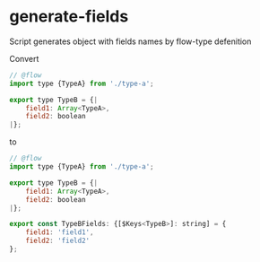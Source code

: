 # generate-fields
Script generates object with fields names by flow-type defenition

Convert 
```javascript
// @flow
import type {TypeA} from './type-a';

export type TypeB = {|
    field1: Array<TypeA>,
    field2: boolean
|};

```
to
```javascript
// @flow
import type {TypeA} from './type-a';

export type TypeB = {|
    field1: Array<TypeA>,
    field2: boolean
|};

export const TypeBFields: {[$Keys<TypeB>]: string] = {
    field1: 'field1',
    field2: 'field2'
};

```

